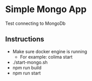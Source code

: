 # Simple Mongo App

Test connecting to MongoDb

## Instructions
- Make sure docker engine is running
  - For example: colima start
- ./start-mongo.sh
- npm run build
- npm run start
